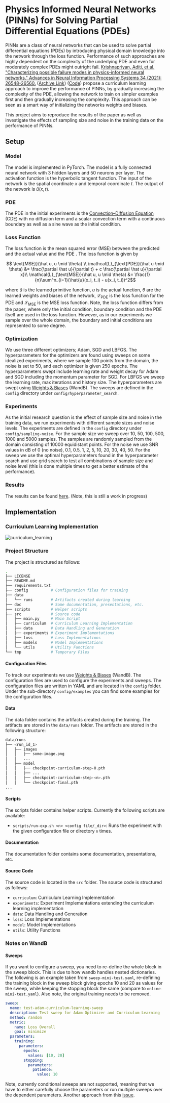 # Physics Informed Neural Networks (PINNs) for Solving Partial Differential Equations (PDEs)

PINNs are a class of neural networks that can be used to solve partial differential equations (PDEs) by introducing physical domain knowledge into the network through the loss function. Performance of such approaches are highly dependent on the complexity of the underlying PDE and even for moderately complex PDEs might outright fail. [Krishnapriyan, Aditi, et al. "Characterizing possible failure modes in physics-informed neural networks." Advances in Neural Information Processing Systems 34 (2021): 26548-26560.](https://proceedings.neurips.cc/paper/2021/file/df438e5206f31600e6ae4af72f2725f1-Paper.pdf) ([Archive Link](https://arxiv.org/abs/2109.01050)) ([Code](https://github.com/a1k12/characterizing-pinns-failure-modes)) propose a curriculum learning approach to improve the performance of PINNs, by gradually increasing the complexity of the PDE, allowing the network to train on simpler examples first and then gradually increasing the complexity. This approach can be seen as a smart way of initializing the networks weights and biases.

This project aims to reproduce the results of the paper as well as investigate the effects of sampling size and noise in the training data on the performance of PINNs. 

## Setup

### Model

The model is implemented in PyTorch. The model is a fully connected neural network with 3 hidden layers and 50 neurons per layer. The activation function is the hyperbolic tangent function. The input of the network is the spatial coordinate $`x`$ and temporal coordinate $`t`$. The output of the network is $` \hat u(x, t)`$.

### PDE

The PDE in the initial experiments is the [Convection–Diffusion Equation](https://en.wikipedia.org/wiki/Convection%E2%80%93diffusion_equation) (CDE) with no diffusion term and a scalar convection term with a continuous boundary as well as a sine wave as the initial condition.

### Loss Function

The loss function is the mean squared error (MSE) between the predicted and the actual value and the PDE . The loss function is given by

```math 
    \text{MSE}}(\hat u, u \mid \theta) \\
    \mathcal{L}_{\text{PDE}}(\hat u \mid \theta) &= \frac{\partial \hat u}{\partial t} + c \frac{\partial \hat u}{\partial x}\\
    \mathcal{L}_{\text{MSE}}(\hat u, u \mid \theta) &= \frac{1}{n}\sum^n_{i=1}(\hat{u}(x_i, t_i) - u(x_i, t_i))^2
```

where $`\hat u`$ is the learned primitive function, $`u`$ is the actual function, $`\theta`$ are the learned weights and biases of the network, $`\mathcal{L}_{\text{PDE}}`$ is the loss function for the PDE and $`\mathcal{L}_{\text{MSE}}`$ is the MSE loss function.
Note, the loss function differs from the paper, where only the initial condition, boundary condition and the PDE itself are used in the loss function. However, as in our experiments we sample over the whole domain, the boundary and initial conditions are represented to some degree.

### Optimization

We use three different optimizers; Adam, SGD and LBFGS. The hyperparameters for the optimizers are found using sweeps on some idealized experiments, where we sample 100 points from the domain, the noise is set to 50, and each optimizer is given 250 epochs. The hyperparameters swept include learning rate and weight decay for Adam and SGD including the momentum parameter for SGD. For LBFGS we sweep the learning rate, max iterations and history size. The hyperparameters are swept using [Weights & Biases](https://wandb.ai/site) (WandB). The sweeps are defined in the `config` directory under `config/hyperparameter_search`.

### Experiments

As the initial research question is the effect of sample size and noise in the training data, we run experiments with different sample sizes and noise levels. The experiments are defined in the `config` directory under `config/sampling-noise`. For the sample size we sweep over 10, 50, 100, 500, 1000 and 5000 samples. The samples are randomly sampled from the domain consisting of 10000 equidistant points. For the noise we use SNR values in dB of 0 (no noise), 0.1, 0.5, 1, 2, 5, 10, 20, 30, 40, 50.
For the sweep we use the optimal hyperparameters found in the hyperparameter search and use grid search to test all combinations of sample size and noise level (this is done multiple times to get a better estimate of the performance).

### Results

The results can be found [here](https://wandb.ai/singing-kangaroo/Curriculum%20Learning%20Convection%20Equation/workspace?workspace=user-serge-kotchourko). (Note, this is still a work in progress)

## Implementation

### Curriculum Learning Implementation

![curriculum_learning](doc/img/curriculum_loop.drawio.png)

### Project Structure

The project is structured as follows:

```bash
.
├── LICENSE
├── README.md
├── requirements.txt
├── config          # Configuration files for training
├── data            
│   └── runs        # Artifacts created during learning
├── doc             # Some documentation, presentations, etc.            
├── scripts         # Helper scripts
├── src             # Source code
│   ├── main.py     # Main Script
│   ├── curriculum  # Curriculum Learning Implementation
│   ├── data        # Data Handling and Generation
│   ├── experiments # Experiment Implementations
│   ├── loss        # Loss Implementations
│   ├── models      # Model Implementations
│   └── utils       # Utility Functions
└── tmp             # Temporary Files
```

#### Configuration Files

To track our experiments we use [Weights & Biases](https://wandb.ai/site) (WandB). The configuration files are used to configure the experiments and sweeps. The configuration files are written in YAML and are located in the `config` folder. Under the sub-directory `config/examples` you can find some examples for the configuration files.

#### Data

The data folder contains the artifacts created during the training. The artifacts are stored in the `data/runs` folder. The artifacts are stored in the following structure:

```bash
data/runs
├── <run_id_1>
│   ├── images
│   │   ├── some-image.png
│   │   ...
│   ├── model
│   │   ├── checkpoint-curriculum-step-0.pth
│   │   ├── ...
│   │   ├── checkpoint-curriculum-step-<n>.pth
│   │   └── checkpoint-final.pth
...
```

#### Scripts

The scripts folder contains helper scripts. Currently the following scripts are available:

- `scripts/run-exp.sh <n> <config file/_dir>`: Runs the experiment with the given configuration file or directory `n` times.

#### Documentation

The documentation folder contains some documentation, presentations, etc.

#### Source Code

The source code is located in the `src` folder. The source code is structured as follows:

- `curriculum`: Curriculum Learning Implementation
- `experiments`: Experiment Implementations extending the curriculum learning implementation
- `data`: Data Handling and Generation
- `loss`: Loss Implementations
- `model`: Model Implementations
- `utils`: Utility Functions

### Notes on WandB

#### Sweeps

If you want to configure a sweep, you need to re-define the whole block in the sweep block. This is due to how wandb handles nested dictionaries. 
The following is an example taken from `sweep-mini-test.yaml`, re-defining the training block in the sweep block giving epochs 10 and 20 as values for the sweep, while keeping the stopping block the same (compare to `online-mini-test.yaml`). Also note, the original training needs to be removed.

```yaml
sweep:
  name: test-adam-curriculum-learning-sweep
  description: Test sweep for Adam Optimizer and Curriculum Learning
  method: random
  metric:
    name: Loss Overall
    goal: minimize
  parameters:
    training:
      parameters:
        epochs:
          values: [10, 20]
        stopping:
          parameters:
            patience:
              value: 10
```

Note, currently conditional sweeps are not supported, meaning that we have to either carefully choose the parameters or run multiple sweeps over the dependent parameters. Another approach from this [issue](https://github.com/wandb/wandb/issues/1487).
